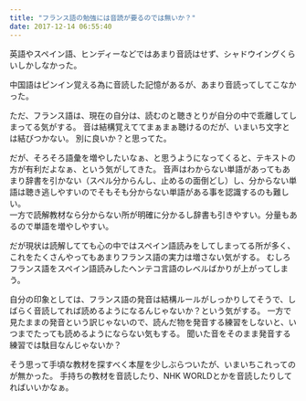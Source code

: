 ```yaml
---
title: "フランス語の勉強には音読が要るのでは無いか？"
date: 2017-12-14 06:55:40
---
```


英語やスペイン語、ヒンディーなどではあまり音読はせず、シャドウイングくらいしかしなかった。

中国語はピンイン覚える為に音読した記憶があるが、あまり音読ってしてこなかった。

ただ、フランス語は、現在の自分は、読むのと聴きとりが自分の中で乖離してしまってる気がする。
音は結構覚えててまぁまぁ聴けるのだが、いまいち文字とは結びつかない。
別に良いか？と思ってた。

だが、そろそろ語彙を増やしたいなぁ、と思うようになってくると、テキストの方が有利だよなぁ、という気がしてきた。
音声はわからない単語があってもあまり辞書を引かない（スペル分からんし、止めるの面倒どし）し、分からない単語は聴き逃しやすいのでそもそも分からない単語がある事を認識するのも難しい。  
一方で読解教材なら分からない所が明確に分かるし辞書も引きやすい。分量もあるので単語を増やしやすい。

だが現状は読解してても心の中ではスペイン語読みをしてしまってる所が多く、これをたくさんやってもあまりフランス語の実力は増さない気がする。
むしろフランス語をスペイン語読みしたヘンテコ言語のレベルばかりが上がってしまう。

自分の印象としては、フランス語の発音は結構ルールがしっかりしてそうで、しばらく音読してれば読めるようになるんじゃないか？という気がする。
一方で見たままの発音という訳じゃないので、読んだ物を発音する練習をしないと、いつまでたっても読めるようにならない気もする。
聞いた音をそのまま発音する練習では駄目なんじゃないか？

そう思って手頃な教材を探すべく本屋を少しぶらついたが、いまいちこれってのが無かった。
手持ちの教材を音読したり、NHK WORLDとかを音読したりしてればいいかなぁ。
